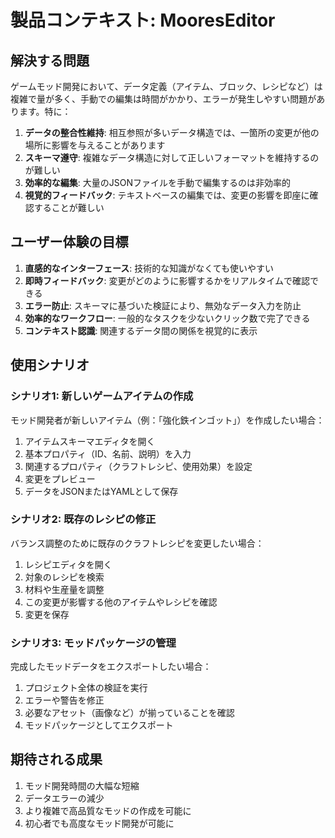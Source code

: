 # 製品コンテキスト: MooresEditor

## 解決する問題
ゲームモッド開発において、データ定義（アイテム、ブロック、レシピなど）は複雑で量が多く、手動での編集は時間がかかり、エラーが発生しやすい問題があります。特に：

1. **データの整合性維持**: 相互参照が多いデータ構造では、一箇所の変更が他の場所に影響を与えることがあります
2. **スキーマ遵守**: 複雑なデータ構造に対して正しいフォーマットを維持するのが難しい
3. **効率的な編集**: 大量のJSONファイルを手動で編集するのは非効率的
4. **視覚的フィードバック**: テキストベースの編集では、変更の影響を即座に確認することが難しい

## ユーザー体験の目標
1. **直感的なインターフェース**: 技術的な知識がなくても使いやすい
2. **即時フィードバック**: 変更がどのように影響するかをリアルタイムで確認できる
3. **エラー防止**: スキーマに基づいた検証により、無効なデータ入力を防止
4. **効率的なワークフロー**: 一般的なタスクを少ないクリック数で完了できる
5. **コンテキスト認識**: 関連するデータ間の関係を視覚的に表示

## 使用シナリオ

### シナリオ1: 新しいゲームアイテムの作成
モッド開発者が新しいアイテム（例：「強化鉄インゴット」）を作成したい場合：
1. アイテムスキーマエディタを開く
2. 基本プロパティ（ID、名前、説明）を入力
3. 関連するプロパティ（クラフトレシピ、使用効果）を設定
4. 変更をプレビュー
5. データをJSONまたはYAMLとして保存

### シナリオ2: 既存のレシピの修正
バランス調整のために既存のクラフトレシピを変更したい場合：
1. レシピエディタを開く
2. 対象のレシピを検索
3. 材料や生産量を調整
4. この変更が影響する他のアイテムやレシピを確認
5. 変更を保存

### シナリオ3: モッドパッケージの管理
完成したモッドデータをエクスポートしたい場合：
1. プロジェクト全体の検証を実行
2. エラーや警告を修正
3. 必要なアセット（画像など）が揃っていることを確認
4. モッドパッケージとしてエクスポート

## 期待される成果
1. モッド開発時間の大幅な短縮
2. データエラーの減少
3. より複雑で高品質なモッドの作成を可能に
4. 初心者でも高度なモッド開発が可能に